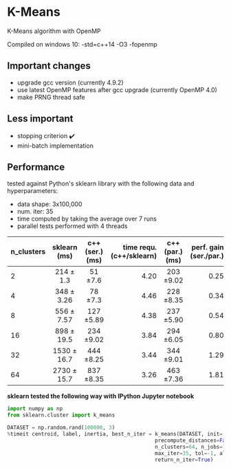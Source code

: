 # K-Means
K-Means algorithm with OpenMP

Compiled on windows 10: -std=c++14 -O3 -fopenmp

## Important changes

* upgrade gcc version (currently 4.9.2)
* use latest OpenMP features after gcc upgrade (currently OpenMP 4.0)
* make PRNG thread safe

## Less important

* stopping criterion :heavy_check_mark:
* mini-batch implementation

## Performance

tested against Python's sklearn library with the following data and hyperparameters:

* data shape: 3x100,000
* num. iter: 35
* time computed by taking the average over 7 runs
* parallel tests performed with 4 threads

| n_clusters | sklearn<br />(ms)   | c++(ser.)(ms)  |  time requ.(c++/sklearn) |c++(par.)(ms)| perf. gain (ser./par.)|
| :---       |:---:          |:---:           |---:                      |:---:        |---:                   |
|     2      | 214 ± <br />1.3     |  51 ±7.6      |4.20| 203 ±9.02|0.25|-|
|     4      | 348 ± 3.26    |  78 ±7.3      |4.46| 228 ±8.35|0.34|-|
|     8      | 556 ± 7.57    | 127 ±5.89     |4.38| 237 ±5.90|0.54|-|
|     16     | 898 ± 19.5    | 234 ±9.02     |3.84| 294 ±6.05|0.80|-|
|     32     |1530 ± 16.7    | 444 ±8.25     |3.44| 344 ±9.01|1.29|-|
|     64     |2730 ± 15.7    | 837 ±8.35     |3.26| 463 ±7.36|1.81|-|


**sklearn tested the following way with IPython Jupyter notebook**
```python
import numpy as np
from sklearn.cluster import k_means

DATASET = np.random.rand(100000, 3)
%timeit centroid, label, inertia, best_n_iter = k_means(DATASET, init='random', \
                                                precompute_distances=False, n_init=1, \
                                                n_clusters=64, n_jobs=1, \
                                                max_iter=35, tol=-1, algorithm="full", \
                                                return_n_iter=True)
```
